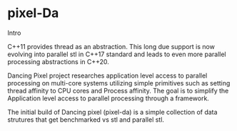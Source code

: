 # pixel-Da

Intro 

C++11 provides thread as an abstraction. This long due support is now evolving into parallel stl in C++17 standard 
and leads to even more parallel processing abstractions in C++20. 

Dancing Pixel project researches application level access to parallel processing on multi-core systems utilizing simple primitives such as 
setting thread affinity to CPU cores and Process affinity.  The goal is to simplify the Application level access to parallel processing through 
a framework. 

The initial build of Dancing pixel (pixel-da) is a simple collection of data strutures that get benchmarked vs stl and parallel stl.
